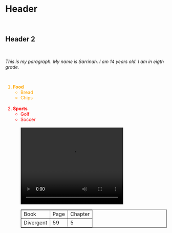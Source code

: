 <h1>Header</h1>
<br>
<h2>Header 2</h2>
<br>
<p><i>This is my paragraph. My name is Sarrinah. I am 14 years old. I am in eigth grade.</i></p>
<br>
<ol>
 <li style="color:Orange;"><b>Food</b>
<ul>
<li> Bread</li>
<li> Chips</li>
</ul>
</li>
 <br>
 <li style="color:Red;"><b>Sports</b>
<ul>
<li> Golf</li>
<li> Soccer</li>
 <br>
<video width="320" height="240" controls>
<source src="https://www.youtube.com/watch?v=ZfVapyLbXD0">
</video>
<br>
<table border="1">
 <tr>
  <td>Book</td>
  <td>Page</td>
  <td>Chapter</td>
 </tr>
 <tr>
  <td>Divergent</td>
  <td>59</td>
  <td>5</td>
 </tr>
